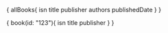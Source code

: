{
    allBooks{
    	isn
    	title
    	publisher
    	authors
    	publishedDate
    }
}



{
    book(id: "123"){
    	isn
    	title
    	publisher
    }
}
